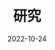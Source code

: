 ---
# Leave the homepage title empty to use the site title
title: 研究
date: 2022-10-24
type: landing

sections:
  - block: hero
    content:
      title: 主要研究方向
      text: |
        </br>
        <ul style="font-size:20px; width:1000px">
          <li>智能感应器设计、机器视觉、人体行为多模态感知</li>
          <li>大数据智能分析、机器学习、数据融合、数据挖掘</li>
          <li>大规模数据可视化</li>
          <li>生理机能评估</li>
          <li>跌倒监测、AI疾病监测和预警等</li>
        </ul>


  - block: hero
    content:
      title: 研究团队
      text: |
        <p style="font-size:30px"></p>
        <table style="width:1250px;height:380px">
        <tr>
        <td style="width:450px;"><img src="lab1.jpg"></td>
        <td style="width:700px">
        <p style="font-size:20px">实验室组建的交叉学科研究团队包括动态系统感应通信-分析建模-控制优化及机器学习（何志海教授）、演化优化（程然副教授）、数据驱动偏微分方程建模与计算数学（吴开亮副教授）、流体动力学（黄仕迪教授）、心血管病理学（卞劲松教授）等。研究团队还包括博后4人，研究助理8人，在读博士生10名，在读硕士生14人。
        </p></td>
        </tr>
        </table>

  - block: hero
    content:
      title: 研究成果
      text: |
        <p style="font-size:30px"></p>
        <table style="width:1250px;height:30px">
        <tr>
        <td style="width:700px">
        <p style="font-size:20px">实现基于物联网智慧养老护理模型及基于感应器的数据分析，产生疾病预警。研究表明，疾病发生2-4周，可以通过感应器数据的分析，发现常见老年人疾病发生的征兆和模式。
        </p>
        <p style="font-size:30px">实验室项目</p>
        <ul style="font-size:20px">

        <li>国家自然科学基金（NSFC），重点项目：基于多智能体协同学习的屏幕混合内容编码理论与方法</br>
        时间: 2024-01至2028-12</li>

        <li>横向课题：3D显示光学校正和图像质量增强方法研究（科大-华为光子产业创新联合实验室子课题）</br>时间: 2022-01至2022-12</li>

        <li>横向课题：基于AI协同分析的数字盲道自主导航关键技术研究</br>
        时间: 2022-01至2022-12</li>
        
        <li>横向课题：电子与电气工程系臻益科技AI居家养老研究项目</br>
        时间: 2023-11</li>
        </td></ul>
        <td style="width:450px;"><img src="lab2.jpg"></td>
        </tr>
        </table>
        
        {{% cta cta_link="../publication/" cta_text="更多研究成果 → " %}}

        
  # - block: collection
  #   content:
  #     title: Latest News
  #     subtitle:
  #     text:
  #     count: 5
  #     filters:
  #       member: ''
  #       category: ''
  #       exclude_featured: false
  #       publication_type: ''
  #       tag: ''
  #     offset: 0
  #     order: desc
  #     page_type: post
  #   design:
  #     view: card
  #     columns: '1'
  
  # - block: markdown
  #   content:
  #     title:
  #     subtitle: ''
  #     text:
  #   design:
  #     columns: '1'
  #     background:
  #       image: 
  #         filename: coders.jpg
  #         filters:
  #           brightness: 1
  #         parallax: false
  #         position: center
  #         size: cover
  #         text_color_light: true
  #     spacing:
  #       padding: ['20px', '0', '20px', '0']
  #     css_class: fullscreen
  
  # - block: markdown
  #   content:
  #     title:
  #     subtitle:
  #     text: |
  #       {{% cta cta_link="./people/" cta_text="Meet the team →" %}}
  #   design:
  #     columns: '1'
---
